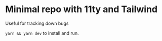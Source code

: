 # Minimal repo with 11ty and Tailwind
Useful for tracking down bugs

`yarn && yarn dev` to install and run.